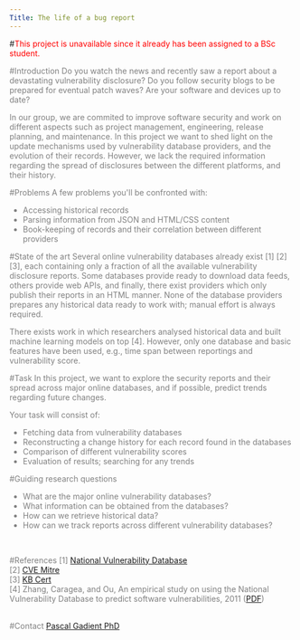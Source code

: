 ```yaml
---
Title: The life of a bug report
---
```


#<font style="color:red;">This project is unavailable since it already has been assigned to a BSc student.</font>
<br><p><font style="color:grey;">
#Introduction
Do you watch the news and recently saw a report about a devastating vulnerability disclosure?
Do you follow security blogs to be prepared for eventual patch waves?
Are your software and devices up to date?

In our group, we are commited to improve software security and work on different aspects such as project management, engineering, release planning, and maintenance.
In this project we want to shed light on the update mechanisms used by vulnerability database providers, and the evolution of their records.
However, we lack the required information regarding the spread of disclosures between the different platforms, and their history.

#Problems
A few problems you'll be confronted with:

-  Accessing historical records
-  Parsing information from JSON and HTML/CSS content
-  Book-keeping of records and their correlation between different providers

#State of the art
Several online vulnerability databases already exist [1] [2] [3], each containing only a fraction of all the available vulnerability disclosure reports.
Some databases provide ready to download data feeds, others provide web APIs, and finally, there exist providers which only publish their reports in an HTML manner.
None of the database providers prepares any historical data ready to work with; manual effort is always required.

There exists work in which researchers analysed historical data and built machine learning models on top [4].
However, only one database and basic features have been used, e.g., time span between reportings and vulnerability score.

#Task
In this project, we want to explore the security reports and their spread across major online databases, and if possible, predict trends regarding future changes.<br>

Your task will consist of:<br>

-  Fetching data from vulnerability databases
-  Reconstructing a change history for each record found in the databases
-  Comparison of different vulnerability scores
-  Evaluation of results; searching for any trends

#Guiding research questions

-  What are the major online vulnerability databases?
-  What information can be obtained from the databases?
-  How can we retrieve historical data?
-  How can we track reports across different vulnerability databases?
<br>

#References
[1] [National Vulnerability Database](https://nvd.nist.gov/)<br>
[2] [CVE Mitre](https://cve.mitre.org/)<br>
[3] [KB Cert](https://www.kb.cert.org/vuls/)<br>
[4] Zhang, Caragea, and Ou, An empirical study on using the National Vulnerability Database to predict software vulnerabilities, 2011 ([PDF](http://people.cs.ksu.edu/~xou/publications/dexa11.pdf))
<br><br>

#Contact 
[Pascal Gadient PhD](%base_url%/staff/PascalGadient)

</font>

